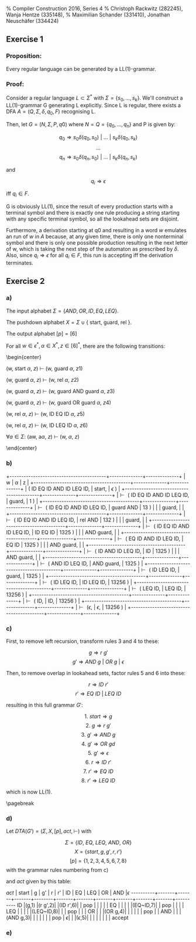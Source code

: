 % Compiler Construction 2016, Series 4
% Christoph Rackwitz (282245), Wanja Hentze (335148),
% Maximilian Schander (331410), Jonathan Neuschäfer (334424)

## Exercise 1

### Proposition:

Every regular language can be generated by a LL(1)-grammar.

### Proof:

Consider a regular language $L \subset \Sigma^*$ with $\Sigma = \{s_0, \dots, s_k\}$. We'll construct a LL(1)-grammar G generating L explicitly.
Since L is regular, there exists a DFA $A = (Q, \Sigma, \delta, q_0, F)$ recognising L.

Then, let $G = (N, \Sigma, P, q0)$ where $N = Q = \{q_0, \dots, q_n\}$ and P is given by:

$$q_0 \Rightarrow s_0 \delta (q_0, s_0) ~|~ \dots ~|~ s_k \delta (q_0, s_k) $$
$$ \dots $$
$$q_n \Rightarrow s_0 \delta (q_n, s_0) ~|~ \dots ~|~ s_k \delta (q_n, s_k) $$

and

$$q_i \Rightarrow \epsilon$$

iff $q_i \in F$.

G is obviously LL(1), since the result of every production starts with a terminal symbol and there is exactly one rule producing a string starting with any specific terminal symbol, so all the lookahead sets are disjoint.

Furthermore, a derivation starting at q0 and resulting in a word $w$ emulates an run of $w$ in $A$ because, at any given time, there is only one nonterminal symbol and there is only one possible production resulting in the next letter of w, which is taking the next step of the automaton as prescribed by $\delta$. Also, since $q_i \Rightarrow \epsilon$ for all $q_i \in F$, this run is accepting iff the derivation terminates.

## Exercise 2

### a)

The input alphabet $\Sigma = \{AND, OR, ID, EQ, LEQ\}$.

The pushdown alphabet $X = \Sigma \cup \{$ start, guard, rel $\}$.

The output alphabet $[p] = [6]$

For all $w \in \epsilon^*, \alpha \in X^*, z \in [6]^*$, there are the
following transitions:

\begin{center}

(w, start $\alpha$, $z$) $\vdash$ (w, guard $\alpha$, $z1$)

(w, guard $\alpha$, $z$) $\vdash$ (w, rel $\alpha$, $z2$)

(w, guard $\alpha$, $z$) $\vdash$ (w, guard AND guard $\alpha$, $z3$)

(w, guard $\alpha$, $z$) $\vdash$ (w, guard OR guard $\alpha$, $z4$)

(w, rel $\alpha$, $z$) $\vdash$ (w, ID EQ ID $\alpha$, $z5$)

(w, rel $\alpha$, $z$) $\vdash$ (w, ID LEQ ID $\alpha$, $z6$)

$\forall a \in \Sigma$: (aw, a$\alpha$, $z$) $\vdash$ (w, $\alpha$, $z$)

\end{center}

### b)

+-----------------------------------------+--------------+--------------+
|  w                                      | $\alpha$     |  z           |
+-----------------------------------------+--------------+--------------+
|  (            ID EQ ID AND ID LEQ ID,   | start,       | $\epsilon$ ) |
+-----------------------------------------+--------------+--------------+
|$\vdash{}$   ( ID EQ ID AND ID LEQ ID,   | guard,       | 1          ) |
+-----------------------------------------+--------------+--------------+
|$\vdash{}$   ( ID EQ ID AND ID LEQ ID,   | guard AND    | 13         ) |
|                                         | guard,       |              |
+-----------------------------------------+--------------+--------------+
|$\vdash{}$   ( ID EQ ID AND ID LEQ ID,   | rel   AND    | 132        ) |
|                                         | guard,       |              |
+-----------------------------------------+--------------+--------------+
|$\vdash{}$   ( ID EQ ID AND ID LEQ ID,   | ID EQ ID     | 1325       ) |
|                                         | AND guard,   |              |
+-----------------------------------------+--------------+--------------+
|$\vdash{}$   (    EQ ID AND ID LEQ ID,   |    EQ ID     | 1325       ) |
|                                         | AND guard,   |              |
+-----------------------------------------+--------------+--------------+
|$\vdash{}$   (       ID AND ID LEQ ID,   | ID           | 1325       ) |
|                                         | AND guard,   |              |
+-----------------------------------------+--------------+--------------+
|$\vdash{}$   (          AND ID LEQ ID,   | AND guard,   | 1325       ) |
+-----------------------------------------+--------------+--------------+
|$\vdash{}$   (              ID LEQ ID,   | guard,       | 1325       ) |
+-----------------------------------------+--------------+--------------+
|$\vdash{}$   (              ID LEQ ID,   | ID LEQ ID,   | 13256      ) |
+-----------------------------------------+--------------+--------------+
|$\vdash{}$   (                 LEQ ID,   |    LEQ ID,   | 13256      ) |
+-----------------------------------------+--------------+--------------+
|$\vdash{}$   (                     ID,   | ID,          | 13256      ) |
+-----------------------------------------+--------------+--------------+
|$\vdash{}$   ($\epsilon$,                | $\epsilon$,  | 13256      ) |
+-----------------------------------------+--------------+--------------+

### c)

First, to remove left recursion, transform rules 3 and 4 to these:

$$g \Rightarrow r ~ g'$$
$$g' \Rightarrow AND ~ g ~|~ OR ~ g ~|~ \epsilon$$

Then, to remove overlap in lookahead sets, factor rules 5 and 6 into these:

$$r \Rightarrow ID~r'$$
$$r' \Rightarrow EQ~ID ~|~ LEQ~ID$$

resulting in this full grammar $G'$:

$$ 1. ~ start \Rightarrow g$$
$$ 2. ~ g \Rightarrow r~g'$$
$$ 3. ~ g' \Rightarrow AND~g$$
$$ 4. ~ g' \Rightarrow OR~gd$$
$$ 5. ~ g' \Rightarrow \epsilon$$
$$ 6. ~ r \Rightarrow ID~r'$$
$$ 7. ~ r' \Rightarrow EQ~ID$$
$$ 8. ~ r' \Rightarrow LEQ~ID$$

which is now LL(1).

\pagebreak

### d)

Let $DTA(G') = (\Sigma, X, [p], act, \vdash)$ with

$$\Sigma = \{ID,~EQ,~LEQ,~AND,~OR\}$$
$$X = \{start, g, g', r, r'\}$$
$$[p] = \{1, 2, 3, 4, 5, 6, 7, 8\}$$ with the grammar rules numbering from c)

and $act$ given by this table:

$act$     | start | g     | g'    |  r     |  r'   |   ID  |   EQ  |  LEQ  |   OR  |  AND  |$\epsilon$
----------+-------+-------+-------+--------+-------+-------+-------+-------+-------+-------+----------
ID        |(g,1)  |(r g',2)|      |(ID r',6)|      | pop   |       |       |       |       |
EQ        |       |       |       |        |(EQ~ID,7)|     | pop   |       |       |       |
LEQ       |       |       |       |        |(LEQ~ID,8)|    |       | pop   |       |       |
OR        |       |       |(OR g,4)|       |       |       |       |       | pop   |       |
AND       |       |       |(AND g,3)|      |       |       |       |       |       | pop   |
$\epsilon$|       |       |($\epsilon$,5)| |       |       |       |       |       |       | accept


### e)
